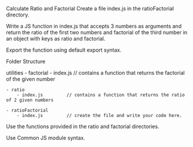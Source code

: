 Calculate Ratio and Factorial
Create a file index.js in the ratioFactorial directory.

Write a JS function in index.js that accepts 3 numbers as arguments and return the ratio of the first two numbers and factorial of the third number in an object with keys as ratio and factorial.

Export the function using default export syntax.

Folder Structure



utilities
    - factorial
        - index.js         // contains a function that returns the factorial of the given number

    - ratio
        - index.js         // contains a function that returns the ratio of 2 given numbers

    - ratioFactorial
        - index.js         // create the file and write your code here.
        
        
Use the functions provided in the ratio and factorial directories.

Use Common JS module syntax.       
